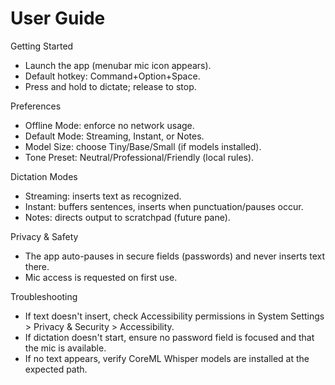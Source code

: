 # User Guide

Getting Started
- Launch the app (menubar mic icon appears).
- Default hotkey: Command+Option+Space.
- Press and hold to dictate; release to stop.

Preferences
- Offline Mode: enforce no network usage.
- Default Mode: Streaming, Instant, or Notes.
- Model Size: choose Tiny/Base/Small (if models installed).
- Tone Preset: Neutral/Professional/Friendly (local rules).

Dictation Modes
- Streaming: inserts text as recognized.
- Instant: buffers sentences, inserts when punctuation/pauses occur.
- Notes: directs output to scratchpad (future pane).

Privacy & Safety
- The app auto-pauses in secure fields (passwords) and never inserts text there.
- Mic access is requested on first use.

Troubleshooting
- If text doesn't insert, check Accessibility permissions in System Settings > Privacy & Security > Accessibility.
- If dictation doesn't start, ensure no password field is focused and that the mic is available.
- If no text appears, verify CoreML Whisper models are installed at the expected path.
